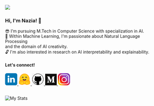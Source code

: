 <div align="left">

<a href="https://medium.com/p/86603e5eb551"> <img src='https://miro.medium.com/max/1000/1*Wif1a4KqFHzVI40QOzbQKQ.png' width=650> </a>

<h3>Hi, I'm Nazia! 👋 </h3>

<!-- <img src="https://github.com/kogisin/kogisin/blob/main/gifs/hi.gif" width="35px"></h3> -->

😎 I’m pursuing M.Tech in Computer Science with specialization in AI. <br />
🤖 Within Machine Learning, I'm passionate about Natural Language Processing  <br />
and the domain of AI creativity. <br />
🔓 I'm also interested in research on AI interpretability and explainability. 

<h4> Let's connect! </h4>

<div align="left">
  <a href="https://www.linkedin.com/in/nazianafis" target="blank"> <img title="My LinkedIn" alt="My linkedIn" src="https://github.com/nazianafis/Resources/blob/main/RM/linkedin.svg" width="40" height="40" /> </a>
  <a href="https://huggingface.co/nazianafis" target="blank"> <img title="My HuggingFace" alt="My HuggingFace" src="https://github.com/nazianafis/Resources/blob/main/RM/huggingface.svg" width="40" height="40" /> </a> 
  <a href="https://github.com/nazianafis" target="blank"> <img title="My Github" alt="My Github" src="https://github.com/nazianafis/Resources/blob/main/RM/GitHub.png" width="40" height="40" /> </a>
  <a href="https://www.medium.com/@nazianafis" target="blank"> <img title="My Medium" alt="My Medium" src="https://github.com/nazianafis/Resources/blob/main/RM/medium.png" width="38" height="38" /> </a>
  <a href="https://instagram.com/nazianafis" target="blank"> <img title="My Instagram" alt="My Instagram" src="https://github.com/nazianafis/Resources/blob/main/RM/ig.png" width="40" /></a>
</div>   

<br>

![My Stats](https://github-readme-stats.vercel.app/api?username=nazianafis&custom_title=My%20GitHub%20Stats&count_private=true&show_icons=true&theme=radical&border_radius=4&layout=compact)

</div>
 
<!-- 
![Activity Graph](https://activity-graph.herokuapp.com/graph?username=nazianafis&theme=github)
<img src="https://github-profile-trophy.vercel.app/?username=nazianafis&column=7&theme=onedark" /> 
![Visitor](https://visitor-badge.laobi.icu/badge?page_id=nazianafis)
-->



  
 
